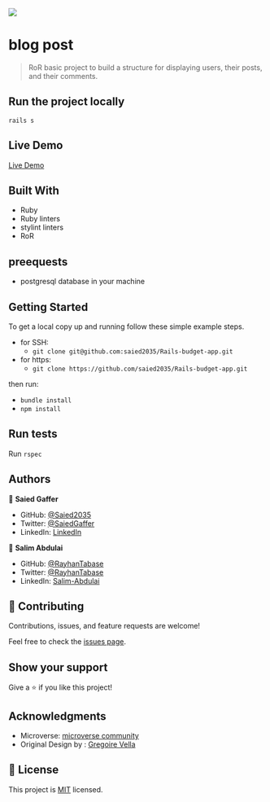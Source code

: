 ![](https://img.shields.io/badge/Microverse-blueviolet)

#  blog post

> RoR basic project to build a structure for displaying users, their posts, and their comments. 
 
## Run the project locally 
  `rails s`

## Live Demo
[Live Demo](https://rocky-cove-84963.herokuapp.com/)

  
## Built With

- Ruby
- Ruby linters
- stylint linters
- RoR

## preequests

  - postgresql database in your machine

## Getting Started

To get a local copy up and running follow these simple example steps.
- for SSH:
     - `git clone git@github.com:saied2035/Rails-budget-app.git`
- for https:
     - `git clone https://github.com/saied2035/Rails-budget-app.git`

then run:

- `bundle install`
- `npm install`

## Run tests
 Run `rspec`
 
## Authors

👤 **Saied Gaffer**

- GitHub: [@Saied2035](https://github.com/saied2035)
- Twitter: [@SaiedGaffer](https://twitter.com/SaiedGaffer)
- LinkedIn: [LinkedIn](https://www.linkedin.com/in/saiedgaffer/)

👤 **Salim Abdulai**
- GitHub: [@RayhanTabase](https://github.com/RayhanTabase)
- Twitter: [@RayhanTabase](https://twitter.com/@RayhanTabase)
- LinkedIn: [Salim-Abdulai](https://linkedin.com/in/salim-abdulai-5430065b)

## 🤝 Contributing

Contributions, issues, and feature requests are welcome!

Feel free to check the [issues page](https://github.com/saied2035/Rails-budget-app/issues).

## Show your support

Give a ⭐️ if you like this project!

## Acknowledgments

- Microverse: [microverse community](https://github.com/microverseinc)
- Original Design by : [Gregoire Vella](https://www.behance.net/gregoirevella)

## 📝 License

This project is [MIT](https://github.com/saied2035/Rails-budget-app/MIT.md) licensed.
